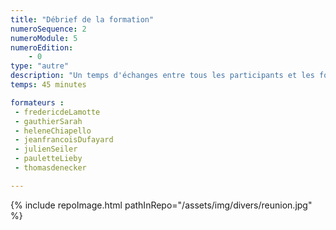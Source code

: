 ```yaml
---
title: "Débrief de la formation"
numeroSequence: 2
numeroModule: 5
numeroEdition:
    - 0
type: "autre"
description: "Un temps d'échanges entre tous les participants et les formateurs"
temps: 45 minutes

formateurs : 
 - fredericdeLamotte
 - gauthierSarah
 - heleneChiapello
 - jeanfrancoisDufayard
 - julienSeiler
 - pauletteLieby
 - thomasdenecker

---
```


{% include repoImage.html pathInRepo="/assets/img/divers/reunion.jpg" %}

